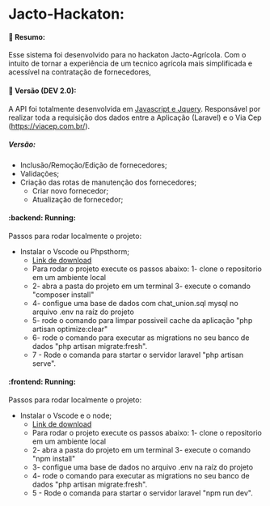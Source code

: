 # Jacto-Hackaton:

#### :book: Resumo:

Esse sistema foi desenvolvido para no hackaton Jacto-Agrícola. Com o intuito de tornar a experiência de um tecnico agrícola mais simplificada e acessível na contratação de fornecedores, 


#### :rocket: Versão (DEV 2.0): 

A API foi totalmente desenvolvida em [Javascript e Jquery](https://www.javascript.com/,https://api.jquery.com/). Responsável por realizar toda a requisição dos dados entre a Aplicação (Laravel) 
e o Via Cep (https://viacep.com.br/).


##### Versão:

  - Inclusão/Remoção/Edição de fornecedores;
  - Validações;
- Criação das rotas de manutenção dos fornecedores;
  - Criar novo fornecedor;
  - Atualização de fornecedor;


#### :backend: Running:

Passos para rodar localmente o projeto:

- Instalar o Vscode ou Phpsthorm;
  - [Link de download](https://code.visualstudio.com/download)
  - Para rodar o projeto execute os passos abaixo: 1- clone o repositorio em um ambiente local 
  - 2- abra a pasta do projeto em um terminal 3- execute o comando "composer install" 
  - 4- configue uma base de dados com chat_union.sql mysql no arquivo .env na raíz do projeto 
  - 5- rode o comando para limpar possiveil cache da aplicação "php artisan optimize:clear" 
  - 6- rode o comando para executar as migrations no seu banco de dados "php artisan migrate:fresh". 
  - 7 - Rode o comanda para startar o servidor laravel "php artisan serve".
 
 #### :frontend: Running:

Passos para rodar localmente o projeto:

- Instalar o Vscode e o node;
  - [Link de download](https://code.visualstudio.com/download)
  - Para rodar o projeto execute os passos abaixo: 1- clone o repositorio em um ambiente local 
  - 2- abra a pasta do projeto em um terminal 3- execute o comando "npm install" 
  - 3- configue uma base de dados no arquivo .env na raíz do projeto 
  - 4- rode o comando para executar as migrations no seu banco de dados "php artisan migrate:fresh". 
  - 5 - Rode o comanda para startar o servidor laravel "npm run dev".
